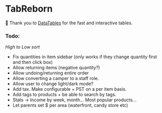 # TabReborn
 
:raised_hands: Thank you to [DataTables](https://datatables.net) for the fast and interactive tables.

### Todo:
*High to Low sort*
- Fix quantities in item sidebar (only works if they change quantity first and then click box)
- Allow returning items (negative quantity?)
- Allow undoing/returning entire order
- Allow converting a camper to a staff role.
- Allow user to change light/dark mode?
- Add tax. Make configurable + PST on a per item basis.
- Add tags to products + be able to search by tags.
- Stats -> Income by week, month... Most popular products...
- Let parents set $ per area (waterfront, candy store etc)